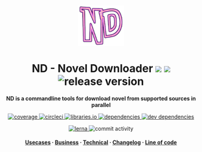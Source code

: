 <p align="center">
  <img src="./docs/assets/icon.png" width="120px">
</p>

<!-- Title -->
<h1 align="center">
  ND - Novel Downloader

  <img src="https://simpleicons.org/icons/typescript.svg" width="24px">
  <img src="https://simpleicons.org/icons/webpack.svg" width="24px">

  <img alt="release version" src="https://img.shields.io/github/v/release/kamontat/nd?include_prereleases&logo=github&logoColor=white&sort=semver&style=flat-square">
</h1>

<!-- description -->
<p align="center">
  <strong>ND is a commandline tools for download novel from supported sources in parallel</strong>
</p>

<!-- CI/CD badge -->
<p align="center">
  <a href="https://codecov.io/gh/kamontat/nd">
    <img alt="coverage" src="https://img.shields.io/codecov/c/github/kamontat/nd?logo=codecov&logoColor=white&style=flat-square" />
  </a>
  <a href="https://circleci.com/gh/kamontat/workflows/nd">
    <img alt="circleci" src="https://img.shields.io/circleci/build/github/kamontat/nd?style=flat-square">
  </a>
  <a href="https://libraries.io/github/kamontat/nd">
    <img alt="libraries.io" src="https://img.shields.io/librariesio/github/kamontat/nd?style=flat-square">
  </a>
  <a href="https://david-dm.org/kamontat/nd">
    <img alt="dependencies" src="https://img.shields.io/david/kamontat/nd?style=flat-square">
  </a>
  <a href="https://david-dm.org/kamontat/nd?type=dev">
    <img alt="dev dependencies" src="https://img.shields.io/david/dev/kamontat/nd?style=flat-square">
  </a>
</p>

<p align="center">
  <a href="https://lerna.js.org/">
    <img alt="lerna" src="https://img.shields.io/badge/maintained%20with-lerna-cc00ff.svg?style=flat-square">
  </a>
  <img alt="commit activity" src="https://img.shields.io/github/commit-activity/m/kamontat/nd?style=flat-square">
</p>

<!-- Internal link -->
<h4 align="center">
  <a href="docs/Usecases.md">Usecases</a>
  <span> · </span>
  <a href="docs/Business.md">Business</a>
  <span> · </span>
  <a href="docs/Technical.md">Technical</a>
  <span> · </span>
  <a href="docs/reports/CHANGELOG.md">Changelog</a>
  <span> · </span>
  <a href="docs/reports/loc">Line of code</a>
</h4>
